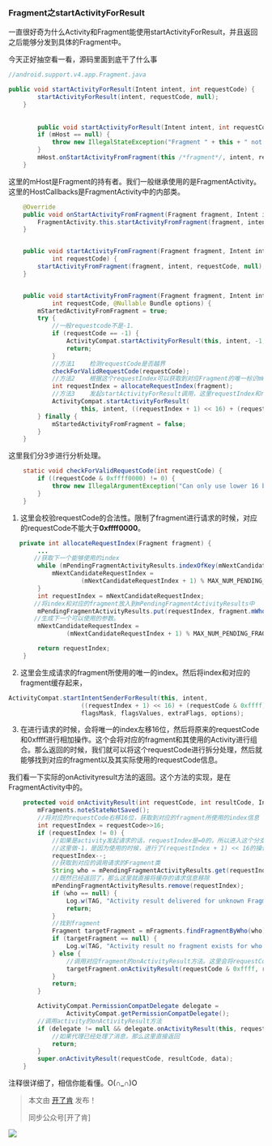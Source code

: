 ### Fragment之startActivityForResult

一直很好奇为什么Activity和Fragment能使用startActivityForResult，并且返回之后能够分发到具体的Fragment中。

今天正好抽空看一看，源码里面到底干了什么事

```java
//android.support.v4.app.Fragment.java

public void startActivityForResult(Intent intent, int requestCode) {
        startActivityForResult(intent, requestCode, null);
    }
    
    
        public void startActivityForResult(Intent intent, int requestCode, @Nullable Bundle options) {
        if (mHost == null) {
            throw new IllegalStateException("Fragment " + this + " not attached to Activity");
        }
        mHost.onStartActivityFromFragment(this /*fragment*/, intent, requestCode, options);
    }
```

这里的mHost是Fragment的持有者。我们一般继承使用的是FragmentActivity。这里的HostCallbacks是FragmentActivity中的内部类。

```java
    @Override
    public void onStartActivityFromFragment(Fragment fragment, Intent intent, int requestCode) {
        FragmentActivity.this.startActivityFromFragment(fragment, intent, requestCode);
    }


    public void startActivityFromFragment(Fragment fragment, Intent intent,
            int requestCode) {
        startActivityFromFragment(fragment, intent, requestCode, null);
    }


    public void startActivityFromFragment(Fragment fragment, Intent intent,
            int requestCode, @Nullable Bundle options) {
        mStartedActivityFromFragment = true;
        try {
            //一般requestcode不是-1.
            if (requestCode == -1) {
                ActivityCompat.startActivityForResult(this, intent, -1, options);
                return;
            }
            //方法1    检测requestCode是否越界
            checkForValidRequestCode(requestCode);
            //方法2    根据这个requestIndex可以获取到对应Fragment的唯一标识mWho
            int requestIndex = allocateRequestIndex(fragment);
            //方法3    发起startActivityForResult调用，这里requestIndex和requestCode关联起来。
            ActivityCompat.startActivityForResult(
                    this, intent, ((requestIndex + 1) << 16) + (requestCode & 0xffff), options);
        } finally {
            mStartedActivityFromFragment = false;
        }
    }
```

这里我们分3步进行分析处理。

```java
    static void checkForValidRequestCode(int requestCode) {
        if ((requestCode & 0xffff0000) != 0) {
            throw new IllegalArgumentException("Can only use lower 16 bits for requestCode");
        }
    }
```

1. 这里会校验requestCode的合法性。限制了fragment进行请求的时候，对应的requestCode不能大于**0xffff0000**。

```java
   private int allocateRequestIndex(Fragment fragment) {
        ...
       //获取下一个能够使用的index
        while (mPendingFragmentActivityResults.indexOfKey(mNextCandidateRequestIndex) >= 0) {
            mNextCandidateRequestIndex =
                    (mNextCandidateRequestIndex + 1) % MAX_NUM_PENDING_FRAGMENT_ACTIVITY_RESULTS;
        }
        int requestIndex = mNextCandidateRequestIndex;
       //将index和对应的fragment放入到mPendingFragmentActivityResults中
        mPendingFragmentActivityResults.put(requestIndex, fragment.mWho);
       //生成下一个可以使用的参数。
        mNextCandidateRequestIndex =
                (mNextCandidateRequestIndex + 1) % MAX_NUM_PENDING_FRAGMENT_ACTIVITY_RESULTS;

        return requestIndex;
    }
```

2. 这里会生成请求的fragment所使用的唯一的index。然后将index和对应的fragment缓存起来，

```java
ActivityCompat.startIntentSenderForResult(this, intent,
                    ((requestIndex + 1) << 16) + (requestCode & 0xffff), fillInIntent,
                    flagsMask, flagsValues, extraFlags, options);
```

3. 在进行请求的时候，会将唯一的index左移16位，然后将原来的requestCode和0xffff进行相加操作。这个会将对应的fragment和其使用的Activity进行组合。那么返回的时候，我们就可以将这个requestCode进行拆分处理，然后就能够找到对应的fragment以及其实际使用的requestCode信息。

我们看一下实际的onActivityresult方法的返回。这个方法的实现，是在FragmentActivity中的。

```java
    protected void onActivityResult(int requestCode, int resultCode, Intent data) {
        mFragments.noteStateNotSaved();
        //将对应的requestCode右移16位，获取到对应的fragment所使用的index信息
        int requestIndex = requestCode>>16;
        if (requestIndex != 0) {
            //如果是activity发起请求的话，requestIndex是=0的，所以进入这个分支表示是由Fragment发起的请求
            //这里做-1，是因为使用的时候，进行了(requestIndex + 1) << 16的操作。所以需要--的处理
            requestIndex--;
            //获取到对应的调用请求的Fragment类
            String who = mPendingFragmentActivityResults.get(requestIndex);
            //既然已经返回了，那么这里就直接将缓存的请求信息移除
            mPendingFragmentActivityResults.remove(requestIndex);
            if (who == null) {
                Log.w(TAG, "Activity result delivered for unknown Fragment.");
                return;
            }
            //找到fragment
            Fragment targetFragment = mFragments.findFragmentByWho(who);
            if (targetFragment == null) {
                Log.w(TAG, "Activity result no fragment exists for who: " + who);
            } else {
                //调用对应fragment的onActivityResult方法。这里会将requestCode进行一次处理，只取低16位的信息，因为高16位存的是Fragment类的信息
                targetFragment.onActivityResult(requestCode & 0xffff, resultCode, data);
            }
            return;
        }

        ActivityCompat.PermissionCompatDelegate delegate =
                ActivityCompat.getPermissionCompatDelegate();
        //调用activity的onActivityResult方法
        if (delegate != null && delegate.onActivityResult(this, requestCode, resultCode, data)) {
            //如果代理已经处理了消息，那么这里直接返回
            return;
        }
        super.onActivityResult(requestCode, resultCode, data);
    }
```

注释很详细了，相信你能看懂。O(∩_∩)O



> 本文由 [开了肯](http://www.kailaisii.com/) 发布！ 
>
> 同步公众号[开了肯]



![](https://user-gold-cdn.xitu.io/2020/2/21/17065eed7dc7dce2?imageslim)
